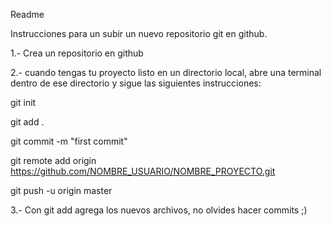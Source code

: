 Readme

Instrucciones para un subir un nuevo repositorio git en github.

1.- Crea un repositorio en github

2.- cuando tengas tu proyecto listo en un directorio local, abre una terminal dentro de ese
directorio y sigue las siguientes instrucciones:

git init

git add .

git commit -m "first commit"

git remote add origin https://github.com/NOMBRE_USUARIO/NOMBRE_PROYECTO.git

git push -u origin master

3.- Con git add agrega los nuevos archivos, no olvides hacer commits ;)
